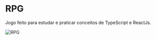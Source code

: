 # RPG 

Jogo feito para estudar e praticar conceitos de TypeScript e ReactJs.


![RPG](https://user-images.githubusercontent.com/26635578/136665279-23e60c3c-b5f6-42fc-ae60-550bf86e7800.jpg)

